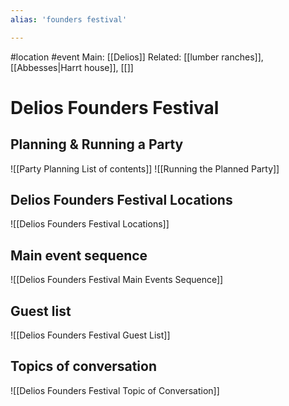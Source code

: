 ```yaml
---
alias: 'founders festival'

---
```

#location #event
Main: [[Delios]]
Related: [[lumber ranches]], [[Abbesses|Harrt house]], [[]]

# Delios Founders Festival
## Planning & Running a Party
![[Party Planning List of contents]]
![[Running the Planned Party]]

## Delios Founders Festival Locations
![[Delios Founders Festival Locations]]

## Main event sequence
![[Delios Founders Festival Main Events Sequence]]
## Guest list
![[Delios Founders Festival Guest List]]

## Topics of conversation
![[Delios Founders Festival Topic of Conversation]]